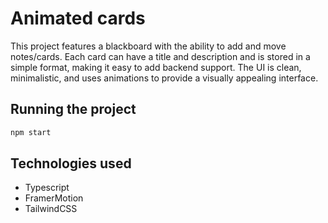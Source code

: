 # Animated cards
This project features a blackboard with the ability to add and move notes/cards. Each card can have a title and description and is stored in a simple format, making it easy to add backend support. The UI is clean, minimalistic, and uses animations to provide a visually appealing interface.
## Running the project
```bash
npm start
```
## Technologies used
- Typescript
- FramerMotion
- TailwindCSS
